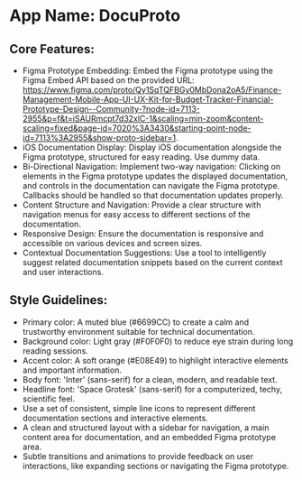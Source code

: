 # **App Name**: DocuProto

## Core Features:

- Figma Prototype Embedding: Embed the Figma prototype using the Figma Embed API based on the provided URL: https://www.figma.com/proto/Qy1SqTQFBGy0MbDona2oA5/Finance-Management-Mobile-App-UI-UX-Kit-for-Budget-Tracker-Financial-Prototype-Design--Community-?node-id=7113-2955&p=f&t=iSAURmcpt7d32xlC-1&scaling=min-zoom&content-scaling=fixed&page-id=7020%3A3430&starting-point-node-id=7113%3A2955&show-proto-sidebar=1.
- iOS Documentation Display: Display iOS documentation alongside the Figma prototype, structured for easy reading. Use dummy data.
- Bi-Directional Navigation: Implement two-way navigation: Clicking on elements in the Figma prototype updates the displayed documentation, and controls in the documentation can navigate the Figma prototype. Callbacks should be handled so that documentation updates properly.
- Content Structure and Navigation: Provide a clear structure with navigation menus for easy access to different sections of the documentation.
- Responsive Design: Ensure the documentation is responsive and accessible on various devices and screen sizes.
- Contextual Documentation Suggestions: Use a tool to intelligently suggest related documentation snippets based on the current context and user interactions.

## Style Guidelines:

- Primary color: A muted blue (#6699CC) to create a calm and trustworthy environment suitable for technical documentation.
- Background color: Light gray (#F0F0F0) to reduce eye strain during long reading sessions.
- Accent color: A soft orange (#E08E49) to highlight interactive elements and important information.
- Body font: 'Inter' (sans-serif) for a clean, modern, and readable text.
- Headline font: 'Space Grotesk' (sans-serif) for a computerized, techy, scientific feel.
- Use a set of consistent, simple line icons to represent different documentation sections and interactive elements.
- A clean and structured layout with a sidebar for navigation, a main content area for documentation, and an embedded Figma prototype area.
- Subtle transitions and animations to provide feedback on user interactions, like expanding sections or navigating the Figma prototype.
